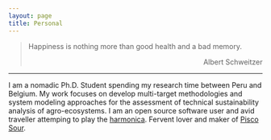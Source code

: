 ```yaml
---
layout: page
title: Personal
---
```


> Happiness is nothing more than good health and a bad memory.
> <div style="text-align: right"> Albert Schweitzer </div>
---

I am a nomadic Ph.D. Student spending my research time between Peru and Belgium. My work focuses on develop multi-target methodologies and system modeling approaches for the assessment of technical sustainability analysis of agro-ecosystems. I am an open source software user and avid traveller attemping to play the [harmonica](https://allaboutharmonicas.com/review-on-the-hohner-special-20-harmonica). Fervent lover and maker of [Pisco Sour](http://www.nytimes.com/2012/04/15/travel/enjoying-pisco-cocktails-in-lima-peru.html).
